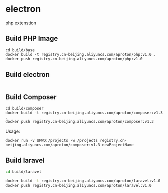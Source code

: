 # electron
php extenstion


## Build PHP Image
```
cd build/base
docker build -t registry.cn-beijing.aliyuncs.com/aproton/php:v1.0 .
docker push registry.cn-beijing.aliyuncs.com/aproton/php:v1.0
```

## Build electron
```
```


## Build Composer
```
cd build/composer
docker build -t registry.cn-beijing.aliyuncs.com/aproton/composer:v1.3 .
docker push registry.cn-beijing.aliyuncs.com/aproton/composer:v1.3
```

Usage:
```
docker run -v $PWD:/projects -w /projects registry.cn-beijing.aliyuncs.com/aproton/composer:v1.3 newProjectName
```


## Build laravel
```bash
cd build/laravel

docker build -t registry.cn-beijing.aliyuncs.com/aproton/laravel:v1.0 .
docker push registry.cn-beijing.aliyuncs.com/aproton/laravel:v1.0
```